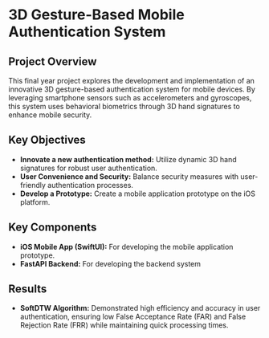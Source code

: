 # 3D Gesture-Based Mobile Authentication System

## Project Overview

This final year project explores the development and implementation of an innovative 3D gesture-based authentication system for mobile devices. By leveraging smartphone sensors such as accelerometers and gyroscopes, this system uses behavioral biometrics through 3D hand signatures to enhance mobile security.

## Key Objectives

- **Innovate a new authentication method:** Utilize dynamic 3D hand signatures for robust user authentication.
- **User Convenience and Security:** Balance security measures with user-friendly authentication processes.
- **Develop a Prototype:** Create a mobile application prototype on the iOS platform.

## Key Components

- **iOS Mobile App (SwiftUI):** For developing the mobile application prototype.
- **FastAPI Backend:** For developing the backend system

## Results

- **SoftDTW Algorithm:** Demonstrated high efficiency and accuracy in user authentication, ensuring low False Acceptance Rate (FAR) and False Rejection Rate (FRR) while maintaining quick processing times.
